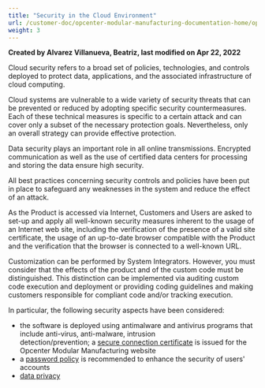 ```yaml
---
title: "Security in the Cloud Environment"
url: /customer-doc/opcenter-modular-manufacturing-documentation-home/opcenter-modular-manufacturing-security-concept/security-in-the-cloud-environment/
weight: 3
---
```

 
**Created by Alvarez Villanueva, Beatriz, last modified on Apr 22, 2022**  

Cloud security refers to a broad set of policies, technologies, and controls deployed to protect data, applications, and the associated infrastructure of cloud computing.

Cloud systems are vulnerable to a wide variety of security threats that can be prevented or reduced by adopting specific security countermeasures. Each of these technical measures is specific to a certain attack and can cover only a subset of the necessary protection goals. Nevertheless, only an overall strategy can provide effective protection.

Data security plays an important role in all online transmissions. Encrypted communication as well as the use of certified data centers for processing and storing the data ensure high security.

All best practices concerning security controls and policies have been put in place to safeguard any weaknesses in the system and reduce the effect of an attack.

As the Product is accessed via Internet, Customers and Users are asked to set-up and apply all well-known security measures inherent to the usage of an Internet web site, including the verification of the presence of a valid site certificate, the usage of an up-to-date browser compatible with the Product and the verification that the browser is connected to a well-known URL.

Customization can be performed by System Integrators. However, you must consider that the effects of the product and of the custom code must be distinguished. This distinction can be implemented via auditing custom code execution and deployment or providing coding guidelines and making customers responsible for compliant code and/or tracking execution.

In particular, the following security aspects have been considered:

- the software is deployed using antimalware and antivirus programs that include anti-virus, anti-malware, intrusion detection/prevention; a [secure connection certificate](C:\Users\anil.birajdar\Desktop\confl\ModMOM\Secure-Connection-Certificate_145443591.html) is issued for the Opcenter Modular Manufacturing website
- a [password policy](C:\Users\anil.birajdar\Desktop\confl\ModMOM\Password-Policy_132566111.html) is recommended to enhance the security of users' accounts
- [data privacy](C:\Users\anil.birajdar\Desktop\confl\ModMOM\Data-Privacy_145443596.html)


